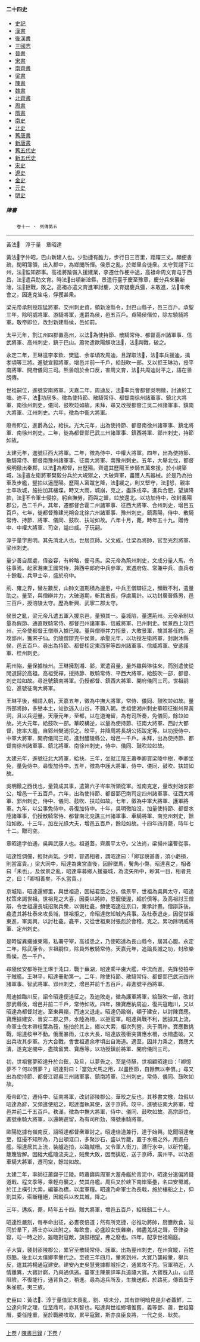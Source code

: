  



#### 二十四史

*   [史記](../a01/a01.md)
*   [漢書](../a02/a02.md)
*   [後漢書](../a03/a03.md)
*   [三國志](../a04/a04.md)
*   [晉書](../a05/a05.md)
*   [宋書](../a06/a06.md)
*   [南齊書](../a07/a07.md)
*   [梁書](../a08/a08.md)
*   [陳書](../a09/a09.md)
*   [魏書](../a10/a10.md)
*   [北齊書](../a11/a11.md)
*   [周書](../a12/a12.md)
*   [隋書](../a13/a13.md)
*   [南史](../a14/a14.md)
*   [北史](../a15/a15.md)
*   [舊唐書](../a16/a16.md)
*   [新唐書](../a17/a17.md)
*   [舊五代史](../a18/a18.md)
*   [新五代史](../a19/a19.md)
*   [宋史](../a20/a20.md)
*   [遼史](../a21/a21.md)
*   [金史](../a22/a22.md)
*   [元史](../a23/a23.md)
*   [明史](../a24/a24.md)


##### 陳書
　　`卷十一 ‧ 列傳第五`

* * *

黃法𣰋　淳于量　章昭達

黃法𣰋字仲昭，巴山新建人也。少勁捷有膽力，步行日三百里，距躍三丈。頗便書疏，閑明簿領，出入郡中，為鄉閭所憚。侯景之亂，於鄉里合徒衆。太守賀詡下江州，法𣰋監知郡事。高祖將踰嶺入援建業，李遷仕作梗中途，高祖命周文育屯于西昌，法𣰋遣兵助文育。時法𣰋出頓新淦縣，景遣行臺于慶至豫章，慶分兵來襲新淦，法𣰋拒戰，敗之。高祖亦遣文育進軍討慶，文育疑慶兵彊，未敢進，法𣰋率衆會之，因進克笙屯，俘獲甚衆。

梁元帝承制授超猛將軍、交州刺史資，領新淦縣令，封巴山縣子，邑三百戶。承聖三年，除明威將軍、游騎將軍，進爵為侯，邑五百戶。貞陽侯僭位，除左驍騎將軍。敬帝即位，改封新建縣侯，邑如前。

太平元年，割江州四郡置高州，以法𣰋為使持節、散騎常侍、都督高州諸軍事、信武將軍、高州刺史，鎮于巴山。蕭勃遣歐陽頠攻法𣰋，法𣰋與戰，破之。

永定二年，王琳遣李孝欽、樊猛、余孝頃攻周迪，且謀取法𣰋，法𣰋率兵援迪，擒孝頃等三將。進號宣毅將軍，增邑并前一千戶，給鼔吹一部。又以拒王琳功，授平南將軍、開府儀同三司。熊曇朗於金口反，害周文育，法𣰋共周迪討平之，語在曇朗傳。

世祖嗣位，進號安南將軍。天嘉二年，周迪反，法𣰋率兵會都督吳明徹，討迪於工塘。迪平，法𣰋功居多。徵為使持節、散騎常侍、都督南徐州諸軍事、鎮北大將軍、南徐州刺史，儀同、鼓吹竝如故。未拜，尋又改授都督江吳二州諸軍事、鎮南大將軍、江州刺史。六年，徵為中衛大將軍。

廢帝即位，進爵為公，給扶。光大元年，出為使持節、都督南徐州諸軍事、鎮北將軍、南徐州刺史。二年，徙為都督郢巴武三州諸軍事、鎮西將軍、郢州刺史，持節如故。

太建元年，進號征西大將軍。二年，徵為侍中、中權大將軍。四年，出為使持節、散騎常侍、都督南豫州諸軍事、征南大將軍、南豫州刺史。五年，大舉北伐，都督吳明徹出秦郡，以法𣰋為都督，出歷陽。齊遣其歷陽王步騎五萬來援，於小峴築城，法𣰋遣左衛將軍樊毅分兵於大峴禦之，大破齊軍，盡獲人馬器械。於是乃為拍車及步艦，竪拍以逼歷陽。歷陽人窘蹴乞降，法𣰋緩之，則又堅守，法𣰋怒，親率士卒攻城，施拍加其樓堞。時又大雨，城崩，克之，盡誅戍卒。進兵合肥，望旗降款，法𣰋不令軍士侵掠，躬自撫勞，而與之盟，竝放還北。以功加侍中，改封義陽郡公，邑二千戶。其年，遷都督合霍二州諸軍事、征西大將軍、合州刺史，增邑五百戶。七年，徙都督豫建光朔合北徐六州諸軍事、豫州刺史，鎮壽陽，侍中、散騎常侍、持節、將軍、儀同、鼓吹、扶竝如故。八年十月，薨，時年五十九。贈侍中、中權大將軍、司空，謚曰威。子玩嗣。

淳于量字思明。其先濟北人也，世居京師。父文成，仕梁為將帥，官至光烈將軍、梁州刺史。

量少善自居處，偉姿容，有幹略，便弓馬。梁元帝為荊州刺史，文成分量人馬，令往事焉。起家湘東王國常侍，兼西中郎府中兵參軍。累遷府佐、常兼中兵、直兵者十餘載，兵甲士卒，盛於府中。

荊、雍之界，蠻左數反，山帥文道期積為邊患，中兵王僧辯征之，頻戰不利，遣量助之。量至，與僧辯并力，大破道期，斬其酋長，俘虜萬計。以功封廣晉縣男，邑三百戶，授涪陵太守。歷為新興、武寧二郡太守。

侯景之亂，梁元帝凡遣五軍入援京邑，量預其一。臺城陷，量還荊州。元帝承制以量為假節、通直散騎常侍、都督巴州諸軍事、信威將軍、巴州刺史。侯景西上攻巴州，元帝使都督王僧辯入據巴陵。量與僧辯并力拒景，大敗景軍，擒其將任約。進攻郢州，獲宋子仙。仍隨僧辯克平侯景。承聖元年，以功授左衛將軍，封謝沐縣侯，邑五百戶。尋出為持節、都督桂定東西寧等四州諸軍事、信威將軍、安逺護軍、桂州刺史。

荊州陷，量保據桂州。王琳擁割湘、郢，累遣召量，量外雖與琳往來，而別遣使從閒道歸於高祖。高祖受襌，授持節、散騎常侍、平西大將軍，給鼓吹一部，都督、刺史竝如故。尋進號鎮南將軍。仍授都督、鎮西大將軍、開府儀同三司。世祖嗣位，進號征南大將軍。

王琳平後，頻請入朝，天嘉五年，徵為中撫大將軍，常侍、儀同、鼓吹竝如故。量所部將帥，多戀本土，竝欲逃入山谷，不願入朝。世祖使湘州刺史華皎征衡州界黃洞，且以兵迎量。天康元年，至都，以在道淹留，為有司所奏，免儀同，餘竝如故。光大元年，給鼓吹一部。華皎構逆，以量為使持節、征南大將軍、西討大都督，揔率大艦，自郢州樊浦拒之。皎平，并降周將長胡公拓跋定等。以功授侍中、中軍大將軍、開府儀同三司，進封醴陵縣公，增邑一千戶。未拜，出為使持節、都督南徐州諸軍事、鎮北將軍、南徐州刺史，侍中、儀同、鼓吹竝如故。

太建元年，進號征北大將軍，給扶。三年，坐就江陰王蕭季卿買梁陵中樹，季卿坐免，量免侍中。尋復加侍中。五年，徵為中護大將軍，侍中、儀同、鼓吹、扶竝如故。

吳明徹之西伐也，量贊成其事，遣第六子岑率所領從軍。淮南克定，量改封始安郡公，增邑一千五百戶。六年，出為使持節、都督郢巴南司定四州諸軍事、征西大將軍、郢州刺史，侍中、儀同、鼓吹、扶竝如故。七年，徵為中軍大將軍、護軍將軍。九年，以公事免侍中。尋復加侍中。十年，吳明徹陷沒，加量使持節、都督水陸諸軍事，仍授散騎常侍、都督南北兖譙三州諸軍事、車騎將軍、南兖州刺史，餘竝如故。十三年，加左光祿大夫，增邑五百戶，餘竝如故。十四年四月薨，時年七十二。贈司空。

章昭達字伯通，吳興武康人也。祖道蓋，齊廣平太守。父法尚，梁揚州議曹從事。

昭達性倜儻，輕財尚氣。少時，甞遇相者，謂昭達曰：「卿容貌甚善，須小虧損，則當富貴。」梁大同中，昭達為東宮直後，因醉墜馬，鬢角小傷，昭達喜之，相者曰「未也」。及侯景之亂，昭達率募鄉人援臺城，為流矢所中，眇其一目，相者見之，曰：「卿相善矣，不乆當貴。」

京城陷，昭達還鄉里，與世祖遊，因結君臣之分。侯景平，世祖為吳興太守，昭達杖策來謁世祖。世祖見之大喜，因委以將帥，恩寵優渥，超於儕等。及高祖討王僧辯，令世祖還長城招聚兵衆，以備杜龕，頻使昭達往京口，稟承計畫。僧辯誅後，龕遣其將杜泰來攻長城，世祖拒之，命昭達揔知城內兵事。及杜泰退走，因從世祖東進，軍吳興，以討杜龕。龕平，又從世祖東討張彪於會稽，克之。累功除明威將軍、定州刺史。

是時留異擁據東陽，私署守宰，高祖患之，乃使昭達為長山縣令，居其心腹。永定二年，除武康令。世祖嗣位，除員外散騎常侍。天嘉元年，追論長城之功，封欣樂縣侯，邑一千戶。

尋隨侯安都等拒王琳于沌口，戰于蕪湖，昭達乘平虜大艦，中流而進，先鋒發拍中于賊艦。王琳平，昭達冊勳第一。二年，除使持節、散騎常侍、都督郢巴武沅四州諸軍事、智武將軍、郢州刺史，增邑并前千五百戶。尋進號平西將軍。

周迪據臨川反，詔令昭達便道征之。及迪敗走，徵為護軍將軍，給鼓吹一部，改封邵武縣侯，增邑并前二千戶，常侍如故。四年，陳寶應納周迪，復共寇臨川，又以昭達為都督討迪。至東興嶺，而迪又退走。昭達仍踰嶺，頓于建安，以討陳寶應。寶應據建安、晉安二郡之界，水陸為柵，以拒官軍。昭達與戰不利，因據其上流，命軍士伐木帶枝葉為筏，施拍於其上，綴以大索，相次列營，夾于兩岸。寶應數挑戰，昭達桉甲不動。俄而暴雨，江水大長，昭達放筏衝突寶應水柵，水柵盡破。又出兵攻其步軍。方大合戰，會世祖遣余孝頃出自海道。適至，因并力乘之，寶應大潰，遂克定閩中，盡擒留異、寶應等。以功授鎮前將軍、開府儀同三司。

初，世祖嘗夢昭達升於台鉉，及旦，以夢告之。至是侍醼，世祖顧昭達曰：「卿憶夢不？何以償夢？」昭達對曰：「當効犬馬之用，以盡臣節，自餘無以奉償。」尋又出為使持節、都督江郢吳三州諸軍事、鎮南將軍、江州刺史，常侍、儀同、鼓吹如故。

廢帝即位，遷侍中、征南將軍，改封邵陵郡公。華皎之反也，其移書文檄，竝假以昭達為辭，又頻遣使招之，昭達盡執其使，送于京師。皎平，進號征南大將軍，增邑并前二千五百戶。秩滿，徵為中撫大將軍，侍中、儀同、鼓吹如故。高宗即位，進號車騎大將軍，以還朝遲留，為有司所劾，降號車騎將軍。

歐陽紇據有嶺南反，詔昭達都督衆軍討之。昭達倍道兼行，達于始興。紇聞昭達奄至，恇擾不知所為，乃出頓洭口，多聚沙石，盛以竹籠，置于水柵之外，用遏舟艦。昭達居其上流，裝艫造拍，以臨賊柵。又令軍人銜刀，潛行水中，以斫竹籠，籠篾皆解。因縱大艦隨流突之，賊衆大敗，因而擒紇，送于京師，廣州平。以功進車騎大將軍，遷司空，餘竝如故。

太建二年，率師征蕭巋于江陵。時蕭巋與周軍大蓄舟艦於青泥中，昭達分遣偏將錢道戢、程文季等，乘輕舟襲之，焚其舟艦。周兵又於峽下南岸築壘，名曰安蜀城，於江上橫引大索，編𥯤為橋，以度軍糧。昭達乃命軍士為長戟，施於樓船之上，仰割其索，索斷糧絕，因縱兵以攻其城，降之。

三年，遘疾，薨，時年五十四。贈大將軍，增邑五百戶，給班劒二十人。

昭達性嚴刻，每奉命出征，必晝夜倍道；然有所克捷，必推功將帥，厨膳飲食，竝同於羣下，將士亦以此附之。每飲會，必盛設女伎雜樂，備盡羗胡之聲，音律姿容，竝一時之妙，雖臨對寇敵，旗鼓相望，弗之廢也。四年，配享世祖廟庭。

子大寶，襲封邵陵郡公，累官至散騎常侍、護軍。出為豐州刺史，在州貪縱，百姓怨酷，後主以太僕卿李暈代之。至德三年四月，暈將到州，大寶乃襲殺暈，舉兵反，遣其將楊通寇建安。建安內史吳慧覺據郡城拒之，通累攻不克。官軍稍近，人情離異，大寶計窮，乃與通俱逃。臺軍主陳景詳率兵追躡大寶。大寶旣入山，山路阻險，不復能行，通背負之，稍進。尋為追兵所及，生擒送都，於路死，傳首梟于朱雀航，夷三族。

史臣曰：黃法𣰋、淳于量值梁末喪亂，劉、項未分，其有辯明暗見是非者蓋鮮，二公達向背之理，位至鼎司，亦其智也。昭達與世祖鄉壤惟舊，義等鄧、蕭，世祖纂曆，委任隆重，至於戰勝攻取，累平寇難，斯亦良臣良將，一代之吳、耿矣。

* * *

[上卷](010.md) / [陳書目錄](a09.md) / [下卷](012.md) /			  

    